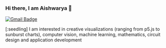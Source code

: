 ### Hi there, I am Aishwarya 👋

[![Gmail Badge](https://img.shields.io/badge/-aishwaryar12309-c14438?style=flat&logo=Gmail&logoColor=white&link=mailto:arjun.aishwarya@gmail.com)](mailto:arjun.aishwarya@gmail.com)

[:seedling] I am interested in creative visualizations (ranging from p5.js to sunburst charts), computer vision, machine learning, mathematics, circuit design and application development
